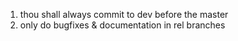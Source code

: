 1. thou shall always commit to dev before the master
7. only do bugfixes & documentation in rel branches
